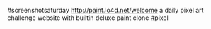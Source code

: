 #screenshotsaturday http://paint.lo4d.net/welcome a daily pixel art challenge website with builtin deluxe paint clone #pixel 